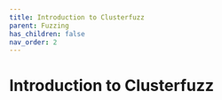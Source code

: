 ```yaml
---
title: Introduction to Clusterfuzz
parent: Fuzzing
has_children: false
nav_order: 2
---
```


# Introduction to Clusterfuzz
